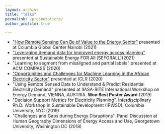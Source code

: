 ```yaml
---
layout: archive
title: "Talks"
permalink: /presentations/
author_profile: true

---
```

* ["How Remote Sensing Can Be of Value to the Energy Sector"](https://youtu.be/rQXMfqJMlYA) presented at Columbia Global Center Nairobi (2021)
* ["Leveraging demand data for improved energy access planning"](https://www.youtube.com/watch?v=qxQdb4PtzWk&t=1s) presented at Sustainable Energy FOR All (SEFORALL)(2021)
* "Learning to segment from misaligned and partial labels" presented at ACM COMPASS (2020)
* ["Opportunities and Challenges for Machine Learning in the African Electricity Sector"](https://www.youtube.com/watch?v=ZKMLPHb4vMs) presented at ICLR (2020)
* "Using Remote Sensed Data to Understand & Predict Residential Electricity Demand" presented at IIASA-RITE International Workshop on Energy Demand, VIENNA, AUSTRIA. **Won Best Poster Award** (2019)
* "Decision Support Metrics for Electricity Planning". Interdisciplinary Ph.D. Workshop in Sustainable Development (IPWSD), Columbia University, NYC (2019)
* "Challenges and Gaps during Energy Disruptions". Panel Discussion at Human Geography Dimensions of Energy Access and Use, Georgetown University, Washington DC (2018)
